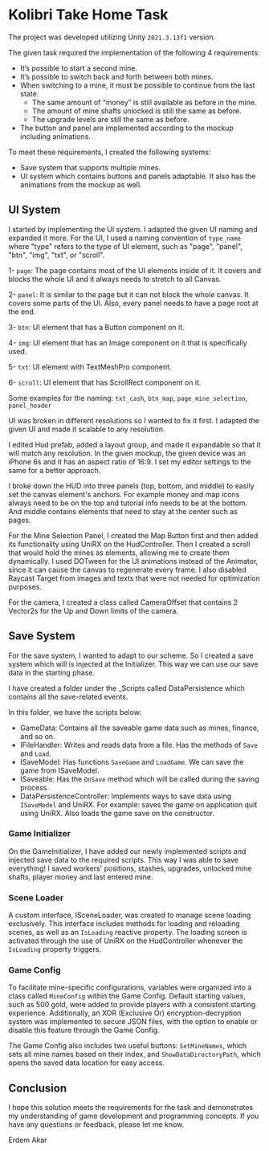 ﻿
# Kolibri Take Home Task

The project was developed utilizing Unity `2021.3.13f1` version.

The given task required the implementation of the following 4 requirements:

* It’s possible to start a second mine.
* It’s possible to switch back and forth between both mines.
* When switching to a mine, it must be possible to continue from the last state.
    * The same amount of “money” is still available as before in the mine.
    * The amount of mine shafts unlocked is still the same as before.
    * The upgrade levels are still the same as before.
* The button and panel are implemented according to the mockup including
animations.

To meet these requirements, I created the following systems:
* Save system that supports multiple mines.
* UI system which contains buttons and panels adaptable. It also has the animations from the mockup as well.

## UI System
I started by implementing the UI system. I adapted the given UI naming and expanded it more. For the UI, I used a naming convention of `type_name` where "type" refers to the type of UI element, such as "page", "panel", "btn", "img", "txt", or "scroll".

1- `page`: The page contains most of the UI elements inside of it. It covers and blocks the whole UI and it always needs to stretch to all Canvas.

2- `panel`: It is similar to the page but it can not block the whole canvas. It covers some parts of the UI. Also, every panel needs to have a page root at the end.

3- `btn`: UI element that has a Button component on it.

4- `img`: UI element that has an Image component on it that is specifically used.

5- `txt`: UI element with TextMeshPro component.

6- `scroll`: UI element that has ScrollRect component on it.

Some examples for the naming: `txt_cash`, `btn_map`, `page_mine_selection`, `panel_header`

UI was broken in different resolutions so I wanted to fix it first. I adapted the given UI and made it scalable to any resolution. 

I edited Hud prefab, added a layout group, and made it expandable so that it will match any resolution. In the given mockup, the given device was an iPhone 6s and it has an aspect ratio of 16:9. I set my editor settings to the same for a better approach. 

I broke down the HUD into three panels (top, bottom, and middle) to easily set the canvas element's anchors. For example money and map icons always need to be on the top and tutorial info needs to be at the bottom. And middle contains elements that need to stay at the center such as pages.

For the Mine Selection Panel, I created the Map Button first and then added its functionality using UniRX on the HudController. Then I created a scroll that would hold the mines as elements, allowing me to create them dynamically. I used DOTween for the UI animations instead of the Animator, since it can cause the canvas to regenerate every frame. I also disabled Raycast Target from images and texts that were not needed for optimization purposes.

For the camera, I created a class called CameraOffset that contains 2 Vector2s for the Up and Down limits of the camera.

## Save System
For the save system, I wanted to adapt to our scheme. So I created a save system which will is injected at the Initializer. This way we can use our save data in the starting phase.

I have created a folder under the _Scripts called DataPersistence which contains all the save-related events.

In this folder, we have the scripts below:
* GameData: Contains all the saveable game data such as mines, finance, and so on.
* IFileHandler: Writes and reads data from a file. Has the methods of `Save` and `Load`.
* ISaveModel: Has functions `SaveGame` and `LoadGame`. We can save the game from ISaveModel. 
* ISaveable: Has the `OnSave` method which will be called during the saving process.
* DataPersistenceController: Implements ways to save data using `ISaveModel` and UniRX. For example: saves the game on application quit using UniRX. Also loads the game save on the constructor.

### Game Initializer
On the GameInitializer, I have added our newly implemented scripts and injected save data to the required scripts. This way I was able to save everything! I saved workers' positions, stashes, upgrades, unlocked mine shafts, player money and last entered mine. 

### Scene Loader
A custom interface, ISceneLoader, was created to manage scene loading exclusively. This interface includes methods for loading and reloading scenes, as well as an `IsLoading` reactive property. The loading screen is activated through the use of UniRX on the HudController whenever the `IsLoading` property triggers.

### Game Config
To facilitate mine-specific configurations, variables were organized into a class called `MineConfig` within the Game Config. Default starting values, such as 500 gold, were added to provide players with a consistent starting experience. Additionally, an XOR (Exclusive Or) encryption-decryption system was implemented to secure JSON files, with the option to enable or disable this feature through the Game Config.

The Game Config also includes two useful buttons: `SetMineNames`, which sets all mine names based on their index, and `ShowDataDirectoryPath`, which opens the saved data location for easy access.

## Conclusion
I hope this solution meets the requirements for the task and demonstrates my understanding of game development and programming concepts. If you have any questions or feedback, please let me know.

Erdem Akar
